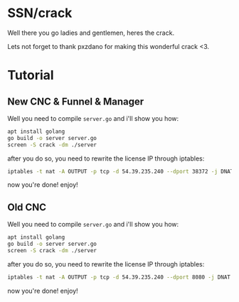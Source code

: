 # SSN/crack
Well there you go ladies and gentlemen, heres the crack.

Lets not forget to thank pxzdano for making this wonderful crack <3.

# Tutorial
## New CNC & Funnel & Manager
Well you need to compile `server.go` and i'll show you how:
```bash
apt install golang
go build -o server server.go
screen -S crack -dm ./server
```
after you do so, you need to rewrite the license IP through iptables:
```bash
iptables -t nat -A OUTPUT -p tcp -d 54.39.235.240 --dport 38372 -j DNAT --to-destination 127.0.0.1:80
```
now you're done! enjoy!
## Old CNC
Well you need to compile `server.go` and i'll show you how:
```bash
apt install golang
go build -o server server.go
screen -S crack -dm ./server
```
after you do so, you need to rewrite the license IP through iptables:
```bash
iptables -t nat -A OUTPUT -p tcp -d 54.39.235.240 --dport 8080 -j DNAT --to-destination 127.0.0.1:80
```
now you're done! enjoy!
